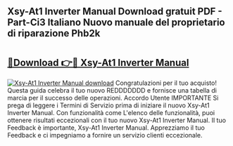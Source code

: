 ## Xsy-At1 Inverter Manual Download gratuit PDF - Part-Ci3 Italiano Nuovo manuale del proprietario di riparazione Phb2k

# <h2><a href="http://dfgqh9.blite.top/?on=Xsy-At1+Inverter+Manual">🔗Download 👉🔴 Xsy-At1 Inverter Manual</a></h2>

[![Xsy-At1 Inverter Manual download](https://i.imgur.com/lujVjoI.png)](http://dfgqh9.blite.top/?on=Xsy-At1+Inverter+Manual)
Congratulazioni per il tuo acquisto! Questa guida celebra il tuo nuovo REDDDDDDD e fornisce una tabella di marcia per il successo delle operazioni. Accordo Utente IMPORTANTE Si prega di leggere i Termini di Servizio prima di iniziare il nuovo Xsy-At1 Inverter Manual. Con funzionalità come L'elenco delle funzionalità, puoi ottenere risultati eccezionali con il tuo nuovo Xsy-At1 Inverter Manual. Il tuo Feedback è importante, Xsy-At1 Inverter Manual. Apprezziamo il tuo Feedback e ci impegniamo a fornire un servizio clienti eccezionale.
